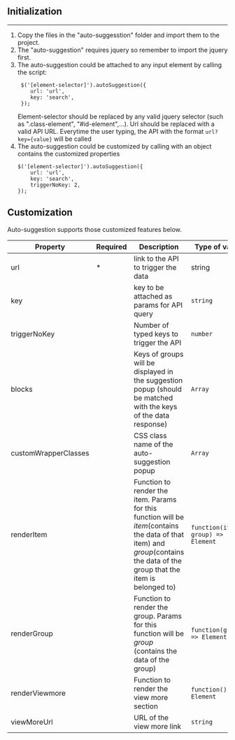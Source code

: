 ## Initialization
-----
1. Copy the files in the "auto-suggesstion" folder and import them to the project.
2. The "auto-suggestion" requires jquery so remember to import the jquery first.
3. The auto-suggestion could be attached to any input element by calling the script: 
    ```
     $('[element-selector]').autoSuggestion({
        url: 'url',
        key: 'search',
     });
    ```
    Element-selector should be replaced by any valid jquery selector (such as ".class-element", "#id-element",...).
    Url should be replaced with a valid API URL. Everytime the user typing, the API with the format `url?key={value}` will be called 
4. The auto-suggestion could be customized by calling with an object contains the customized properties
    ```
    $('[element-selector]').autoSuggestion({
        url: 'url',
        key: 'search',
        triggerNoKey: 2,
    });
    ```
## Customization
Auto-suggestion supports those customized features below. 

| Property | Required | Description | Type of value | Default Value |
|---|---|---|---|---|
| url | * | link to the API to trigger the data | string |  |
| key |  | key to be attached as params for API query | `string` | `search` |
| triggerNoKey |  | Number of typed keys to trigger the API | `number` | `1` |
| blocks |  | Keys of groups will be displayed in the suggestion popup (should be matched with the keys of the data response) | `Array` | `['term', 'collection', 'product']` |
| customWrapperClasses |  | CSS class name of the auto-suggestion popup | `Array` |  |
| renderItem |  | Function to render the item. Params for this function will be *item*(contains the data of that item) and *group*(contains the data of the group that the item is belonged to) | `function(item, group) => Element` | `function` |
| renderGroup |  | Function to render the group. Params for this function will be *group* (contains the data of the group) | `function(group) => Element` | `function` |
| renderViewmore |  | Function to render the view more section | `function() => Element` | `function` |
| viewMoreUrl |  | URL of the view more link | `string` |  |